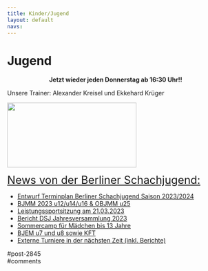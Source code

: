 ```yaml
---
title: Kinder/Jugend 
layout: default
navs:
---
```

<div class="post-2845 page type-page status-publish hentry" id="post-2845">
<h1 class="entry-title">Jugend</h1>
<div class="entry-content">
<p style="text-align: center;"><strong>Jetzt wieder jeden Donnerstag ab 16:30 Uhr!!<br/>
</strong></p>
<p>Unsere Trainer: Alexander Kreisel und Ekkehard Krüger</p>
<p><a href="https://www.narva-schach.de/wordpress/wp-content/uploads/2018/03/0002farbe.jpg"><img alt="" class="size-medium wp-image-3899 aligncenter" decoding="async" height="150" sizes="(max-width: 300px) 100vw, 300px" src="https://www.narva-schach.de/wordpress/wp-content/uploads/2018/03/0002farbe-300x150.jpg" srcset="https://www.narva-schach.de/wordpress/wp-content/uploads/2018/03/0002farbe-300x150.jpg 300w, https://www.narva-schach.de/wordpress/wp-content/uploads/2018/03/0002farbe-768x384.jpg 768w, https://www.narva-schach.de/wordpress/wp-content/uploads/2018/03/0002farbe-1024x512.jpg 1024w, https://www.narva-schach.de/wordpress/wp-content/uploads/2018/03/0002farbe.jpg 1184w" width="300"/></a></p>
<p><span style="text-decoration-line: underline; font-size: 1.8em;">News von der Berliner Schachjugend:</span></p>
<ul><!--via SimplePie with RSSImport--><li><a href="http://www.schachjugend-in-berlin.de/entwurf-terminplan-berliner-schachjugend-saison-2023-2024/" title="Entwurf Terminplan Berliner Schachjugend Saison 2023/2024">Entwurf Terminplan Berliner Schachjugend Saison 2023/2024</a></li><li><a href="http://www.schachjugend-in-berlin.de/bjmm-2023-u12-u14-u16-objmm-u25/" title="BJMM 2023 u12/u14/u16 &amp; OBJMM u25">BJMM 2023 u12/u14/u16 &amp; OBJMM u25</a></li><li><a href="http://www.schachjugend-in-berlin.de/leistungssportsitzung-am-21-03-2023/" title="Leistungssportsitzung am 21.03.2023">Leistungssportsitzung am 21.03.2023</a></li><li><a href="http://www.schachjugend-in-berlin.de/28312-2/" title="Bericht DSJ Jahresversammlung 2023">Bericht DSJ Jahresversammlung 2023</a></li><li><a href="http://www.schachjugend-in-berlin.de/somercamp-fuer-maedchen-bis-13-jahre/" title="Sommercamp für Mädchen bis 13 Jahre">Sommercamp für Mädchen bis 13 Jahre</a></li><li><a href="http://www.schachjugend-in-berlin.de/bjem-u7-und-u8-sowie-kft/" title="BJEM u7 und u8 sowie KFT">BJEM u7 und u8 sowie KFT</a></li><li><a href="http://www.schachjugend-in-berlin.de/externe-turniere-in-der-naechsten-zeit/" title="Externe Turniere in der nächsten Zeit (inkl. Berichte)">Externe Turniere in der nächsten Zeit (inkl. Berichte)</a></li></ul>
</div><!-- .entry-content -->
</div> #post-2845 
<div id="comments">
</div> #comments 
